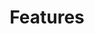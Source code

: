 ---
layout: cluedin
nav_order: 20
parent: Power Apps Integration
grand_parent: Microsoft Integration
permalink: /microsoft-integration/powerapps/features
title: Features
has_children: true
tags: ["integration", "microsoft", "powerapps", "dataverse"]
last_modified: 2023-05-17
---